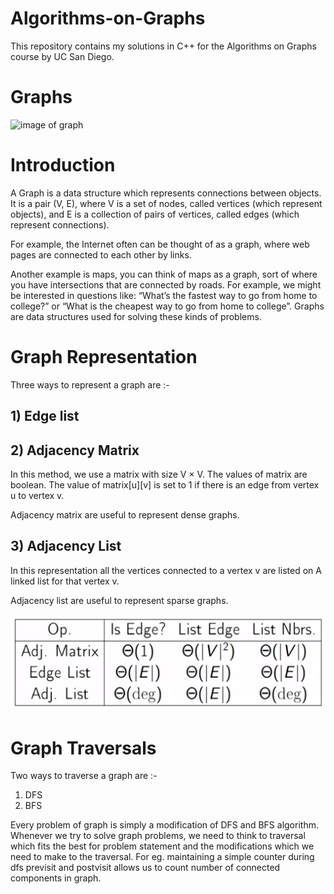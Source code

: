 # Algorithms-on-Graphs
This repository contains my solutions in C++ for the Algorithms on Graphs course by UC San Diego.

# Graphs

<img src = "https://miro.medium.com/max/1400/1*dtmsuTMqRvYzkUCS25tLDA.jpeg" alt= "image of graph">

# Introduction

A Graph is a data structure which represents connections between objects. It is a pair (V, E), where V is a set of nodes, called vertices (which represent objects), and E is a collection of pairs of vertices, called edges (which represent connections).

For example, the Internet often can be thought of as a graph, where web pages are connected to each other by links. 

Another example is maps, you can think of maps as a graph, sort of where you have intersections that are connected by roads. For example, we might be interested in questions like: “What’s the fastest way to go from home to college?” or “What is the cheapest way to go from home to college”. Graphs are data structures used for solving these kinds of problems.

# Graph Representation
Three ways to represent a graph are :-

## 1) Edge list
## 2) Adjacency Matrix

In this method, we use a matrix with size V × V. The values of matrix are boolean. The value of matrix[u][v] is set to 1 if there is an edge from vertex u to vertex v.

Adjacency matrix are useful to represent dense graphs.

## 3) Adjacency List

In this representation all the vertices connected to a vertex v are listed on A linked list for that vertex v.

Adjacency list are useful to represent sparse graphs.

<img src="/assets/Graph_Representations.png" alt="Graph Representation">

# Graph Traversals
Two ways to traverse a graph are :-

1) DFS
2) BFS

Every problem of graph is simply a modification of DFS and BFS algorithm. Whenever we try to solve graph problems, we need to think to traversal which fits the best for problem statement and the modifications which we need to make to the traversal. For eg. maintaining a simple counter during dfs previsit and postvisit allows us to count number of connected components in graph.